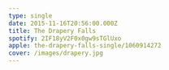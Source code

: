 ```yaml
---
type: single
date: 2015-11-16T20:56:00.000Z
title: The Drapery Falls
spotify: 2IF18yV2F0x0gw9sTGlUxo
apple: the-drapery-falls-single/1060914272
cover: /images/drapery.jpg
---
```



